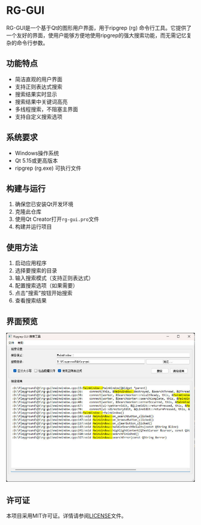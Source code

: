 # RG-GUI

RG-GUI是一个基于Qt的图形用户界面，用于ripgrep (rg) 命令行工具。它提供了一个友好的界面，使用户能够方便地使用ripgrep的强大搜索功能，而无需记忆复杂的命令行参数。

## 功能特点

- 简洁直观的用户界面
- 支持正则表达式搜索
- 搜索结果实时显示
- 搜索结果中关键词高亮
- 多线程搜索，不阻塞主界面
- 支持自定义搜索选项

## 系统要求

- Windows操作系统
- Qt 5.15或更高版本
- ripgrep (rg.exe) 可执行文件

## 构建与运行

1. 确保您已安装Qt开发环境
2. 克隆此仓库
3. 使用Qt Creator打开`rg-gui.pro`文件
4. 构建并运行项目

## 使用方法

1. 启动应用程序
2. 选择要搜索的目录
3. 输入搜索模式（支持正则表达式）
4. 配置搜索选项（如果需要）
5. 点击"搜索"按钮开始搜索
6. 查看搜索结果

## 界面预览

![RG-GUI界面预览 - Ripgrep搜索工具](screenshot.jpg)

## 许可证

本项目采用MIT许可证。详情请参阅[LICENSE](LICENSE)文件。 